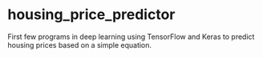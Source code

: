 # housing_price_predictor
First few programs in deep learning using TensorFlow and Keras to predict housing prices based on a simple equation.
